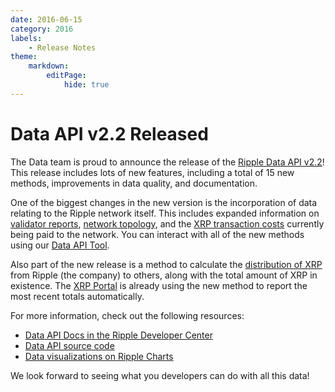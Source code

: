 ```yaml
---
date: 2016-06-15
category: 2016
labels:
    - Release Notes
theme:
    markdown:
        editPage:
            hide: true
---
```

# Data API v2.2 Released

The Data team is proud to announce the release of the [Ripple Data API v2.2](https://github.com/ripple/rippled-historical-database/releases/tag/v2.2.0)! This release includes lots of new features, including a total of 15 new methods, improvements in data quality, and documentation.

One of the biggest changes in the new version is the incorporation of data relating to the Ripple network itself. This includes expanded information on [validator reports](https://ripple.com/build/data-api-v2/#get-daily-validator-reports), [network topology](https://ripple.com/build/data-api-v2/#get-topology), and the [XRP transaction costs](https://ripple.com/build/data-api-v2/#get-transaction-costs) currently being paid to the network. You can interact with all of the new methods using our [Data API Tool](https://ripple.com/build/data-api-tool/).

Also part of the new release is a method to calculate the [distribution of XRP](https://ripple.com/build/data-api-v2/#get-xrp-distribution) from Ripple (the company) to others, along with the total amount of XRP in existence. The [XRP Portal](https://ripple.com/xrp-portal/) is already using the new method to report the most recent totals automatically.

For more information, check out the following resources:

* [Data API Docs in the Ripple Developer Center](https://ripple.com/build/data-api-v2/)
* [Data API source code](https://github.com/ripple/rippled-historical-database)
* [Data visualizations on Ripple Charts](https://xrpcharts.ripple.com/)

We look forward to seeing what you developers can do with all this data!
